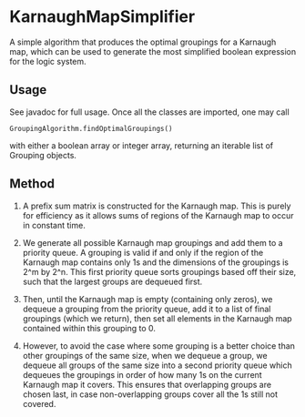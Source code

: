 # KarnaughMapSimplifier

A simple algorithm that produces the optimal groupings for a Karnaugh map, which can be used to generate the most simplified boolean expression for the logic system.

## Usage

See javadoc for full usage. Once all the classes are imported, one may call
```
GroupingAlgorithm.findOptimalGroupings()
```
with either a boolean array or integer array, returning an iterable list of Grouping objects.

## Method

1. A prefix sum matrix is constructed for the Karnaugh map. This is purely for efficiency as it allows sums of regions of the Karnaugh map to occur in constant time.

2. We generate all possible Karnaugh map groupings and add them to a priority queue. A grouping is valid if and only if the region of the Karnaugh map contains only 1s and the dimensions of the groupings is 2^m by 2^n. This first priority queue sorts groupings based off their size, such that the largest groups are dequeued first. 

3. Then, until the Karnaugh map is empty (containing only zeros), we dequeue a grouping from the priority queue, add it to a list of final groupings (which we return), then set all elements in the Karnaugh map contained within this grouping to 0.

4. However, to avoid the case where some grouping is a better choice than other groupings of the same size, when we dequeue a group, we dequeue all groups of the same size into a second priority queue which dequeues the groupings in order of how many 1s on the current Karnaugh map it covers. This ensures that overlapping groups are chosen last, in case non-overlapping groups cover all the 1s still not covered.
